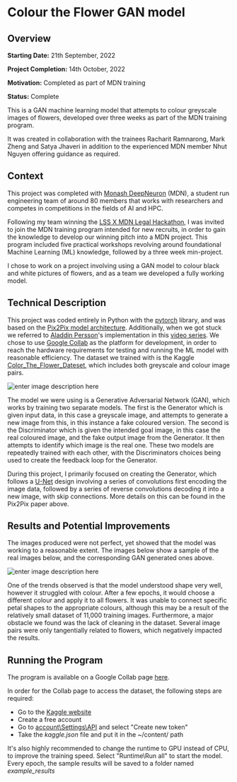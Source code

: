 # Colour the Flower GAN model
## Overview
**Starting Date:** 21th September, 2022

**Project Completion:** 14th October, 2022

**Motivation:** Completed as part of MDN training

**Status:** Complete

This is a GAN machine learning model that attempts to colour greyscale images of flowers, developed over three weeks as part of the MDN training program.

It was created in collaboration with the trainees Racharit Ramnarong, Mark Zheng and Satya Jhaveri in addition to the experienced MDN member Nhut Nguyen offering guidance as required.

## Context

This project was completed with [Monash DeepNeuron](https://www.deepneuron.org/) (MDN), a student run engineering team of around 80 members that works with researchers and competes in competitions in the fields of AI and HPC. 

Following my team winning the [LSS X MDN Legal Hackathon](https://github.com/ShmuelNeumann/legal-hackathon), I was invited to join the MDN training program intended for new recruits, in order to gain the knowledge to develop our winning pitch into a MDN project. This program included five practical workshops revolving around foundational Machine Learning (ML) knowledge, followed by a three week min-project.

I chose to work on a project  involving using a GAN model to colour black and white pictures of flowers, and as a team we developed a fully working model.

## Technical Description

This project was coded entirely in Python with the [pytorch](https://pytorch.org/) library, and was based on the [Pix2Pix model architecture](https://phillipi.github.io/pix2pix/). Additionally, when we got stuck we referred to [Aladdin Persson](https://www.youtube.com/@AladdinPersson)'s implementation in this [video series](https://www.youtube.com/playlist?list=PLhhyoLH6IjfwIp8bZnzX8QR30TRcHO8Va). We chose to use [Google Collab](https://colab.research.google.com/?utm_source=scs-index#scrollTo=GJBs_flRovLc) as the platform for development, in order to reach the hardware requirements for testing and running the ML model with reasonable efficiency.
The dataset we trained with is the Kaggle [Color_The_Flower_Dateset](https://www.kaggle.com/datasets/vaibhavrmankar/colour-the-flower-gan-data), which includes both greyscale and colour image pairs.

![enter image description here](https://onedrive.live.com/embed?resid=BE406011F5E2A3C1!488499&authkey=!ABXK-VQ8PqJsvbw&width=500&height=250)

The model we were using is a Generative Adversarial Network (GAN), which works by training two separate models.
The first is the Generator which is given input data, in this case a greyscale image, and attempts to generate a new image from this, in this instance a fake coloured version. 
The second is the Discriminator which is given the intended goal image, in this case the real coloured image, and the fake output image from the Generator. It then attempts to identify which image is the real one.
These two models are repeatedly trained with each other, with the Discriminators choices being used to create the feedback loop for the Generator.

During this project, I primarily focused on creating the Generator, which follows a [U-Net](https://arxiv.org/abs/1505.04597) design involving a series of convolutions first encoding the image data, followed by a series of reverse convolutions decoding it into a new image, with skip connections. More details on this can be found in the Pix2Pix paper above.

## Results and Potential Improvements


The images produced were not perfect, yet showed that the model was working to a reasonable extent. The images below show a sample of the real images below, and the corresponding GAN generated ones above.

![enter image description here](https://onedrive.live.com/embed?resid=BE406011F5E2A3C1!488501&authkey=!AAx-UNUNizQ-JLw&width=3072&height=512)

One of the trends observed is that the model understood shape very well, however it struggled with colour. After a few epochs, it would choose a different colour and apply it to all flowers. It was unable to connect specific petal shapes to the appropriate colours, although this may be a result of the relatively small dataset of 11,000 training images. Furthermore, a major obstacle we found was the lack of cleaning in the dataset. Several image pairs were only tangentially related to flowers, which negatively impacted the results.

## Running the Program

The program is available on a Google Collab page [here](https://colab.research.google.com/drive/1SA9bmUkyp2BywakrIn3Zezqlxk9qVGVd?usp=sharing).

In order for the Collab page to access the dataset, the following steps are required:
- Go to the [Kaggle website](https://www.kaggle.com/#)
- Create a free account
- Go to [account\Settings\API](https://www.kaggle.com/settings#:~:text=Phone%20verify-,API,-Using%20Kaggle%27s%20beta) and select "Create new token"
- Take the _kaggle.json_ file and put it in the ~/content/ path

It's also highly recommended to change the runtime to GPU instead of CPU, to improve the training speed.
Select "Runtime\Run all" to start the model. Every epoch, the sample results will be saved to a folder named _example_results_
